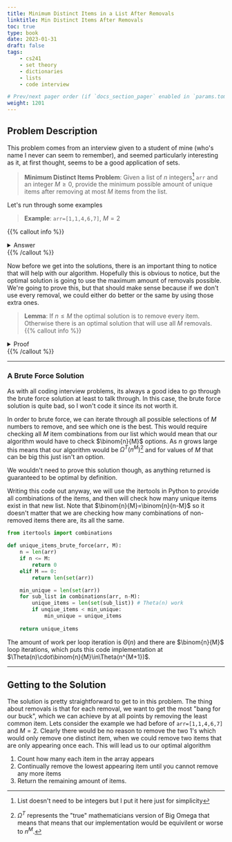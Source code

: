 ```yaml
---
title: Minimum Distinct Items in a List After Removals
linktitle: Min Distinct Items After Removals
toc: true
type: book
date: 2023-01-31
draft: false
tags:
    - cs241
    - set theory
    - dictionaries
    - lists
    - code interview

# Prev/next pager order (if `docs_section_pager` enabled in `params.toml`)
weight: 1201
---
```


## Problem Description

This problem comes from an interview given to a student of mine (who's name I never can seem to remember), and seemed particularly interesting as it, at first thought, seems to be a good application of sets.

> **Minimum Distinct Items Problem**: Given a list of $n$ integers[^1] `arr` and an integer $M \geq 0$, provide the minimum possible amount of unique items after removing at most $M$ items from the list.

Let's run through some examples

> **Example**: `arr=[1,1,4,6,7]`, $M=2$

{{% callout info %}}
<details>
<summary>Answer</summary>
In this case we could remove any two of $4,6,7$ to get our answer. If I remove $4,6$ then our array would be `arr=[1,1,7]` which has two unique numbers and is correct.
</details>
{{% /callout %}} 

Now before we get into the solutions, there is an important thing to notice that will help with our algorithm. Hopefully this is obvious to notice, but the optimal solution is going to use the maximum amount of removals possible. We're going to prove this, but that should make sense because if we don't use every removal, we could either do better or the same by using those extra ones.

> **Lemma**: If $n \leq M$ the optimal solution is to remove every item. Otherwise there is an optimal solution that will use all $M$ removals.
{{% callout info %}}
<details>
<summary>Proof</summary>
For the first part, if $n\leq M$ then we can remove every item which will provide $0$ unique items. This must be the optimal solution in this case.
</br>
In the event $n > M$, assume that an optimal solution only removes $m < M$ items, and there is not a solution that removes the maximum amount. However, if we remove the remaining $M-m$ items it will at worst remove the same amount of unique items as the $m$ solution, meaning that we have an optimal solution that removes $M$ items, contradicting our previous assumption.
</br>
<Q.E.D.>
</details>
{{% /callout %}} 

---

### A Brute Force Solution

As with all coding interview problems, its always a good idea to go through the brute force solution at least to talk through. In this case, the brute force solution is quite bad, so I won't code it since its not worth it.

In order to brute force, we can iterate through all possible selections of $M$ numbers to remove, and see which one is the best. This would require checking all $M$ item combinations from our list which would mean that our algorithm would have to check $\binom{n}{M}$ options. As $n$ grows large this means that our algorithm would be $\Omega^T\left(n^M\right)$[^2] and for values of $M$ that can be big this just isn't an option.

We wouldn't need to prove this solution though, as anything returned is guaranteed to be optimal by definition.

Writing this code out anyway, we will use the itertools in Python to provide all combinations of the items, and then will check how many unique items exist in that new list. Note that $\binom{n}{M}=\binom{n}{n-M}$ so it doesn't matter that we are checking how many combinations of non-removed items there are, its all the same.

```python
from itertools import combinations

def unique_items_brute_force(arr, M):
    n = len(arr)
    if n <= M:
        return 0
    elif M == 0:
        return len(set(arr))

    min_unique = len(set(arr))
    for sub_list in combinations(arr, n-M):
        unique_items = len(set(sub_list)) # Theta(n) work
        if unqiue_items < min_unique:
            min_unique = unique_items
    
    return unique_items
```

The amount of work per loop iteration is $\Theta(n)$ and there are $\binom{n}{M}$ loop iterations, which puts this code implementation at $\Theta(n)\cdot\binom{n}{M}\in\Theta(n^{M+1})$.

---

## Getting to the Solution

The solution is pretty straightforward to get to in this problem. The thing about removals is that for each removal, we want to get the most "bang for our buck", which we can achieve by at all points by removing the least common item. Lets consider the example we had before of `arr=[1,1,4,6,7]` and $M=2$. Clearly there would be no reason to remove the two $1$'s which would only remove one distinct item, when we could remove two items that are only appearing once each. This will lead us to our optimal algorithm

1. Count how many each item in the array appears
2. Continually remove the lowest appearing item until you cannot remove any more items
3. Return the remaining amount of items.



[^1]: List doesn't need to be integers but I put it here just for simplicity
[^2]: $\Omega^T$ represents the "true" mathematicians version of Big Omega that means that means that our implementation would be equivilent or worse to $n^M$.